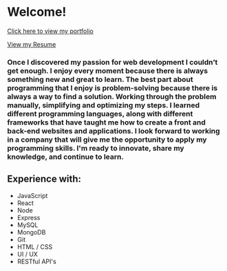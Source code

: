 # Welcome!

[Click here to view my portfolio](https://eddiedeans.github.io/Portfolio/)

[View my Resume](https://drive.google.com/file/d/11t__phpMXXd-sm9pmdYNJOdjoVBwafPf/view?usp=sharing)

### Once I discovered my **passion** for web development I couldn’t get enough. I enjoy every moment because there is always something new and great to learn. The best part about programming that I enjoy is **problem-solving** because there is always a way to find a solution. Working through the problem manually, simplifying and **optimizing** my steps. I learned different programming languages, along with different frameworks that have taught me how to create a front and back-end websites and applications. I look forward to working in a company that will give me the opportunity to apply my programming skills. I'm ready to **innovate**, share my knowledge, and continue to learn.

## Experience with:
- JavaScript
- React
- Node
- Express
- MySQL
- MongoDB
- Git
- HTML / CSS
- UI / UX
- RESTful API's

